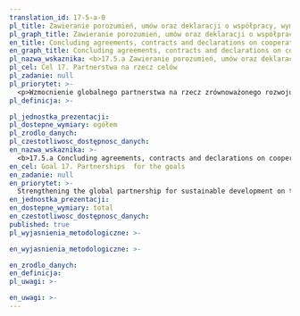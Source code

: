 ```yaml
---
translation_id: 17-5-a-0
pl_title: Zawieranie porozumień, umów oraz deklaracji o współpracy, wymianie informacji i pomocy wzajemnej z innymi państwami
pl_graph_title: Zawieranie porozumień, umów oraz deklaracji o współpracy, wymianie informacji i pomocy wzajemnej z innymi państwami
en_title: Concluding agreements, contracts and declarations on cooperation, information exchange and mutual assistance with other countries
en_graph_title: Concluding agreements, contracts and declarations on cooperation, information exchange and mutual assistance with other countries
pl_nazwa_wskaznika: <b>17.5.a Zawieranie porozumień, umów oraz deklaracji o współpracy, wymianie informacji i pomocy wzajemnej z innymi państwami</b>
pl_cel: Cel 17. Partnerstwa na rzecz celów
pl_zadanie: null
pl_priorytet: >-
  <p>Wzmocnienie globalnego partnerstwa na rzecz zrównoważonego rozwoju w zakresie dzielenia się wiedzą i technologią w zakresie podatków w celu wsparcia w realizacji SDGs</p>
pl_definicja: >-

pl_jednostka_prezentacji:
pl_dostepne_wymiary: ogółem
pl_zrodlo_danych:
pl_czestotliwosc_dostępnosc_danych:
en_nazwa_wskaznika: >-
  <b>17.5.a Concluding agreements, contracts and declarations on cooperation, information exchange and mutual assistance with other countries</b>
en_cel: Goal 17. Partnerships  for the goals
en_zadanie: null
en_priorytet: >-
  Strengthening the global partnership for sustainable development on tax expertise and technology sharing to support the implementation of the SDGs
en_jednostka_prezentacji:
en_dostepne_wymiary: total
en_czestotliwosc_dostępnosc_danych:
published: true
pl_wyjasnienia_metodologiczne: >-

en_wyjasnienia_metodologiczne: >-

en_zrodlo_danych:
en_definicja:
pl_uwagi: >-

en_uwagi: >-
---
```

